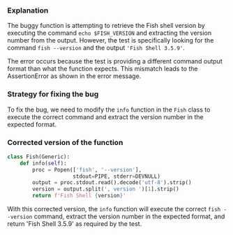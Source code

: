 ### Explanation
The buggy function is attempting to retrieve the Fish shell version by executing the command `echo $FISH_VERSION` and extracting the version number from the output. However, the test is specifically looking for the command `fish --version` and the output `'Fish Shell 3.5.9'`.

The error occurs because the test is providing a different command output format than what the function expects. This mismatch leads to the AssertionError as shown in the error message.

### Strategy for fixing the bug
To fix the bug, we need to modify the `info` function in the `Fish` class to execute the correct command and extract the version number in the expected format.

### Corrected version of the function
```python
class Fish(Generic):
    def info(self):
        proc = Popen(['fish', '--version'],
                     stdout=PIPE, stderr=DEVNULL)
        output = proc.stdout.read().decode('utf-8').strip()
        version = output.split(', version ')[1].strip()
        return f'Fish Shell {version}'
```

With this corrected version, the `info` function will execute the correct `fish --version` command, extract the version number in the expected format, and return 'Fish Shell 3.5.9' as required by the test.